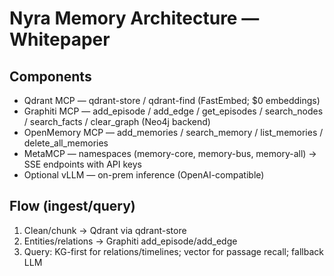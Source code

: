 # Nyra Memory Architecture — Whitepaper

## Components
- Qdrant MCP — qdrant-store / qdrant-find (FastEmbed; $0 embeddings)
- Graphiti MCP — add_episode / add_edge / get_episodes / search_nodes / search_facts / clear_graph (Neo4j backend)
- OpenMemory MCP — add_memories / search_memory / list_memories / delete_all_memories
- MetaMCP — namespaces (memory-core, memory-bus, memory-all) → SSE endpoints with API keys
- Optional vLLM — on-prem inference (OpenAI-compatible)

## Flow (ingest/query)
1) Clean/chunk → Qdrant via qdrant-store
2) Entities/relations → Graphiti add_episode/add_edge
3) Query: KG-first for relations/timelines; vector for passage recall; fallback LLM
